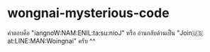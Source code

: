 ﻿# wongnai-mysterious-code
 
 คำตอบคือ "iangnoW:NAM:ENIL:ta:su:nioJ"
 หรือ อ่านกลับด้านเป็น "Join:us:at:LINE:MAN:Woingnai" ครับ ^^
